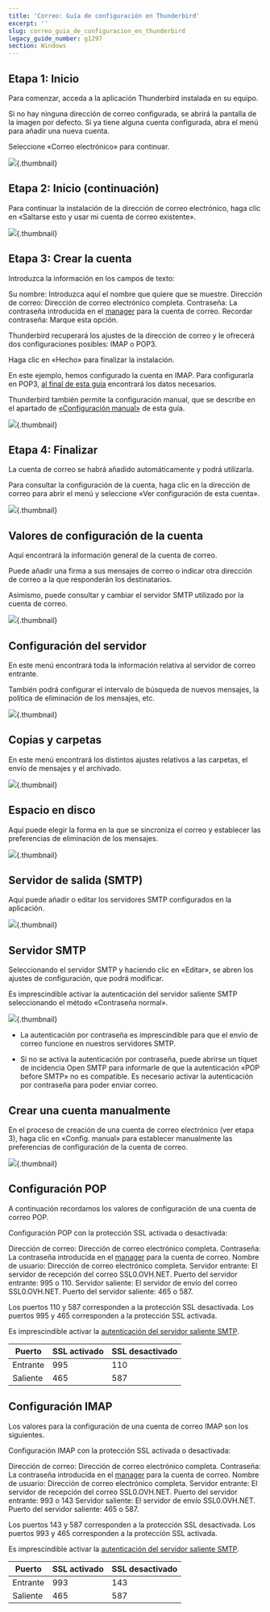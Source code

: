 ```yaml
---
title: 'Correo: Guía de configuración en Thunderbird'
excerpt: ''
slug: correo_guia_de_configuracion_en_thunderbird
legacy_guide_number: g1297
section: Windows
---
```



## Etapa 1: Inicio
Para comenzar, acceda a la aplicación Thunderbird instalada en su equipo.

Si no hay ninguna dirección de correo configurada, se abrirá la pantalla de la imagen por defecto. Si ya tiene alguna cuenta configurada, abra el menú para añadir una nueva cuenta.

Seleccione «Correo electrónico» para continuar.

![](images/img_1227.jpg){.thumbnail}


## Etapa 2: Inicio (continuación)
Para continuar la instalación de la dirección de correo electrónico, haga clic en «Saltarse esto y usar mi cuenta de correo existente».

![](images/img_1228.jpg){.thumbnail}


## Etapa 3: Crear la cuenta
Introduzca la información en los campos de texto:

Su nombre: Introduzca aquí el nombre que quiere que se muestre.
Dirección de correo: Dirección de correo electrónico completa.
Contraseña: La contraseña introducida en el [manager](https://www.ovh.com/auth/?action=gotomanager) para la cuenta de correo.
Recordar contraseña: Marque esta opción.

Thunderbird recuperará los ajustes de la dirección de correo y le ofrecerá dos configuraciones posibles: IMAP o POP3.

Haga clic en «Hecho» para finalizar la instalación.

En este ejemplo, hemos configurado la cuenta en IMAP. Para configurarla en POP3, [al final de esta guía](#recordatorio_de_la_configuracion_pop_e_imap_configuracion_pop) encontrará los datos necesarios.

Thunderbird también permite la configuración manual, que se describe en el apartado de [«Configuración manual»](#configuracion_manual) de esta guía.

![](images/img_1229.jpg){.thumbnail}


## Etapa 4: Finalizar
La cuenta de correo se habrá añadido automáticamente y podrá utilizarla.

Para consultar la configuración de la cuenta, haga clic en la dirección de correo para abrir el menú y seleccione «Ver configuración de esta cuenta».

![](images/img_1230.jpg){.thumbnail}


## Valores de configuración de la cuenta
Aquí encontrará la información general de la cuenta de correo.

Puede añadir una firma a sus mensajes de correo o indicar otra dirección de correo a la que responderán los destinatarios.

Asimismo, puede consultar y cambiar el servidor SMTP utilizado por la cuenta de correo.

![](images/img_1231.jpg){.thumbnail}


## Configuración del servidor
En este menú encontrará toda la información relativa al servidor de correo entrante.

También podrá configurar el intervalo de búsqueda de nuevos mensajes, la política de eliminación de los mensajes, etc.

![](images/img_1232.jpg){.thumbnail}


## Copias y carpetas
En este menú encontrará los distintos ajustes relativos a las carpetas, el envío de mensajes y el archivado.

![](images/img_1233.jpg){.thumbnail}


## Espacio en disco
Aquí puede elegir la forma en la que se sincroniza el correo y establecer las preferencias de eliminación de los mensajes.

![](images/img_1234.jpg){.thumbnail}


## Servidor de salida (SMTP)
Aquí puede añadir o editar los servidores SMTP configurados en la aplicación.

![](images/img_1235.jpg){.thumbnail}


## Servidor SMTP
Seleccionando el servidor SMTP y haciendo clic en «Editar», se abren los ajustes de configuración, que podrá modificar.

Es imprescindible activar la autenticación del servidor saliente SMTP seleccionando el método «Contraseña normal».

![](images/img_1236.jpg){.thumbnail}

- La autenticación por contraseña es imprescindible para que el envío de correo funcione en nuestros servidores SMTP.

- Si no se activa la autenticación por contraseña, puede abrirse un tíquet de incidencia Open SMTP para informarle de que la autenticación «POP before SMTP» no es compatible. Es necesario activar la autenticación por contraseña para poder enviar correo.




## Crear una cuenta manualmente
En el proceso de creación de una cuenta de correo electrónico (ver etapa 3), haga clic en «Config. manual» para establecer manualmente las preferencias de configuración de la cuenta de correo.

![](images/img_1237.jpg){.thumbnail}


## Configuración POP
A continuación recordamos los valores de configuración de una cuenta de correo POP.

Configuración POP con la protección SSL activada o desactivada:

Dirección de correo: Dirección de correo electrónico completa.
Contraseña: La contraseña introducida en el [manager](https://www.ovh.com/auth/?action=gotomanager) para la cuenta de correo.
Nombre de usuario: Dirección de correo electrónico completa.
Servidor entrante: El servidor de recepción del correo SSL0.OVH.NET.
Puerto del servidor entrante: 995 o 110.
Servidor saliente: El servidor de envío del correo SSL0.OVH.NET.
Puerto del servidor saliente: 465 o 587.

Los puertos 110 y 587 corresponden a la protección SSL desactivada.
Los puertos 995 y 465 corresponden a la protección SSL activada.

Es imprescindible activar la [autenticación del servidor saliente SMTP](#configuracion_de_la_cuenta_servidor_de_salida_smtp).

|Puerto|SSL activado|SSL desactivado|
|---|---|---|
|Entrante|995|110|
|Saliente|465|587|




## Configuración IMAP
Los valores para la configuración de una cuenta de correo IMAP son los siguientes.

Configuración IMAP con la protección SSL activada o desactivada:

Dirección de correo: Dirección de correo electrónico completa.
Contraseña: La contraseña introducida en el [manager](https://www.ovh.com/auth/?action=gotomanager) para la cuenta de correo.
Nombre de usuario: Dirección de correo electrónico completa.
Servidor entrante: El servidor de recepción del correo SSL0.OVH.NET.
Puerto del servidor entrante: 993 o 143
Servidor saliente: El servidor de envío SSL0.OVH.NET.
Puerto del servidor saliente: 465 o 587.

Los puertos 143 y 587 corresponden a la protección SSL desactivada.
Los puertos 993 y 465 corresponden a la protección SSL activada.

Es imprescindible activar la [autenticación del servidor saliente SMTP](#configuracion_de_la_cuenta_servidor_de_salida_smtp).

|Puerto|SSL activado|SSL desactivado|
|---|---|---|
|Entrante|993|143|
|Saliente|465|587|
